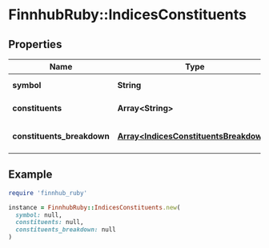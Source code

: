 # FinnhubRuby::IndicesConstituents

## Properties

| Name | Type | Description | Notes |
| ---- | ---- | ----------- | ----- |
| **symbol** | **String** | Index&#39;s symbol. | [optional] |
| **constituents** | **Array&lt;String&gt;** | Array of constituents. | [optional] |
| **constituents_breakdown** | [**Array&lt;IndicesConstituentsBreakdown&gt;**](IndicesConstituentsBreakdown.md) | Array of constituents&#39; details. | [optional] |

## Example

```ruby
require 'finnhub_ruby'

instance = FinnhubRuby::IndicesConstituents.new(
  symbol: null,
  constituents: null,
  constituents_breakdown: null
)
```

